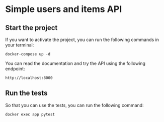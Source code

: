 # Simple users and items API

## Start the project
If you want to activate the project, you can run the following commands in your terminal:

```shell
docker-compose up -d
```

You can read the documentation and try the API using the following endpoint:
```shell
http://localhost:8000
```

## Run the tests

So that you can use the tests, you can run the following command:
```shell
docker exec app pytest
```